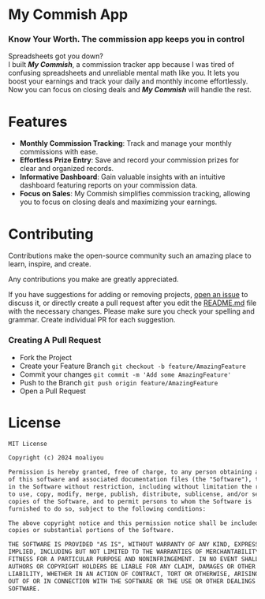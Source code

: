 # My Commish App
### Know Your Worth. The commission app keeps you in control
<p>
Spreadsheets got you down? <br>
I built <strong><em>My Commish</em></strong>, a commission tracker app because I was tired of confusing spreadsheets and unreliable mental math like you. 
It lets you boost your earnings and track your daily and monthly income effortlessly. 
Now you can focus on closing deals and <strong><em>My Commish</em></strong> will handle the rest.
</p>

# Features
- **Monthly Commission Tracking**: Track and manage your monthly commissions with ease.
- **Effortless Prize Entry**: Save and record your commission prizes for clear and organized records.
- **Informative Dashboard**: Gain valuable insights with an intuitive dashboard featuring reports on your commission data.
- **Focus on Sales**: My Commish simplifies commission tracking, allowing you to focus on closing deals and maximizing your earnings.

# Contributing
Contributions make the open-source community such an amazing place to learn, inspire, and create.

Any contributions you make are greatly appreciated.

If you have suggestions for adding or removing projects, [open an issue](https://github.com/moaliyou/My-Commish/pulls) to discuss it, or directly create a pull request after you edit the [README.md](https://github.com/moaliyou/My-Commish/blob/master/README.md) file with the necessary changes.
Please make sure you check your spelling and grammar.
Create individual PR for each suggestion.

### Creating A Pull Request
- Fork the Project
- Create your Feature Branch `git checkout -b feature/AmazingFeature`
- Commit your changes `git commit -m 'Add some AmazingFeature'`
- Push to the Branch `git push origin feature/AmazingFeature`
- Open a Pull Request

# License
```xml
MIT License

Copyright (c) 2024 moaliyou

Permission is hereby granted, free of charge, to any person obtaining a copy
of this software and associated documentation files (the "Software"), to deal
in the Software without restriction, including without limitation the rights
to use, copy, modify, merge, publish, distribute, sublicense, and/or sell
copies of the Software, and to permit persons to whom the Software is
furnished to do so, subject to the following conditions:

The above copyright notice and this permission notice shall be included in all
copies or substantial portions of the Software.

THE SOFTWARE IS PROVIDED "AS IS", WITHOUT WARRANTY OF ANY KIND, EXPRESS OR
IMPLIED, INCLUDING BUT NOT LIMITED TO THE WARRANTIES OF MERCHANTABILITY,
FITNESS FOR A PARTICULAR PURPOSE AND NONINFRINGEMENT. IN NO EVENT SHALL THE
AUTHORS OR COPYRIGHT HOLDERS BE LIABLE FOR ANY CLAIM, DAMAGES OR OTHER
LIABILITY, WHETHER IN AN ACTION OF CONTRACT, TORT OR OTHERWISE, ARISING FROM,
OUT OF OR IN CONNECTION WITH THE SOFTWARE OR THE USE OR OTHER DEALINGS IN THE
SOFTWARE.
```